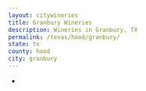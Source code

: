 ```yaml
---
layout: citywineries
title: Granbury Wineries
description: Wineries in Granbury, TX
permalink: /texas/hood/granbury/
state: tx
county: hood
city: granbury
---
```

-
